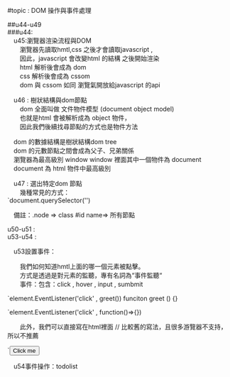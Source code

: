 #topic : DOM 操作與事件處理 
  
##u44-u49   
###u44:  
&emsp;u45:瀏覽器渲染流程與DOM  
&emsp;&emsp;瀏覽器先讀取hmtl,css 之後才會讀取javascript ,    
&emsp;&emsp;因此，javascript 會改變html 的結構 之後開始渲染       
&emsp;&emsp;html 解析後會成為 dom       
&emsp;&emsp;css  解析後會成為 cssom      
&emsp;&emsp;dom 與 cssom 如同 瀏覽氣開放給javascript 的api    
  
&emsp;u46 : 樹狀結構與dom節點    
&emsp;&emsp;dom 全面叫做 文件物件模型 (document object model)   
&emsp;&emsp;也就是html 會被解析成為 object 物件，  
&emsp;&emsp;因此我們後續找尋節點的方式也是物件方法    
  
&emsp;dom 的數據結構是樹狀結構dom tree  
&emsp;dom 的元數節點之間會成為父子、兄弟關係  
&emsp;瀏覽器為最高級別 window window 裡面其中一個物件為 document   
&emsp;document 為 html 物件中最高級別    
    
&emsp;u47 : 選出特定dom 節點    
&emsp;&emsp;幾種常見的方式：    
`document.querySelector('')  

&emsp;備註：.node => class  #id  name=> 所有節點  


u50-u51 :  
u53-u54 :   
  
&emsp;u53設置事件：
  
&emsp;&emsp;我們如何知道hmtl上面的哪一個元素被點擊。  
&emsp;&emsp;方式是透過是對元素的監聽，專有名詞為“事件監聽“  
&emsp;&emsp;事件：包含：click , hover , input , sumbmit   
        
`element.EventListener('click' , greet())
 funciton greet () {}
  
`element.EventListener('click' , function()=>{})

&emsp;&emsp;此外，我們可以直接寫在html裡面 // 比較舊的寫法，且很多游覽器不支持，所以不推薦  
        
`<input value="Click me" onclick="greeting()" type="button">  
        
&emsp;u54事件操作：todolist 
